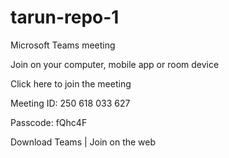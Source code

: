 # tarun-repo-1

Microsoft Teams meeting

Join on your computer, mobile app or room device

Click here to join the meeting

Meeting ID: 250 618 033 627 


Passcode: fQhc4F

Download Teams | Join on the web


